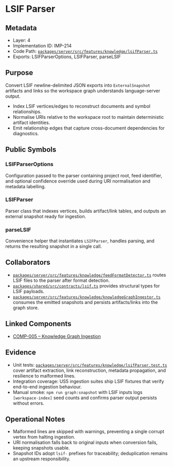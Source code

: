# LSIF Parser

## Metadata
- Layer: 4
- Implementation ID: IMP-214
- Code Path: [`packages/server/src/features/knowledge/lsifParser.ts`](../../../packages/server/src/features/knowledge/lsifParser.ts)
- Exports: LSIFParserOptions, LSIFParser, parseLSIF

## Purpose
Convert LSIF newline-delimited JSON exports into `ExternalSnapshot` artifacts and links so the workspace graph understands language-server output.
- Index LSIF vertices/edges to reconstruct documents and symbol relationships.
- Normalise URIs relative to the workspace root to maintain deterministic artifact identities.
- Emit relationship edges that capture cross-document dependencies for diagnostics.

## Public Symbols

### LSIFParserOptions
Configuration passed to the parser containing project root, feed identifier, and optional confidence override used during URI normalisation and metadata labelling.

### LSIFParser
Parser class that indexes vertices, builds artifact/link tables, and outputs an external snapshot ready for ingestion.

### parseLSIF
Convenience helper that instantiates `LSIFParser`, handles parsing, and returns the resulting snapshot in a single call.

## Collaborators
- [`packages/server/src/features/knowledge/feedFormatDetector.ts`](../../../packages/server/src/features/knowledge/feedFormatDetector.ts) routes LSIF files to the parser after format detection.
- [`packages/shared/src/contracts/lsif.ts`](../../../packages/shared/src/contracts/lsif.ts) provides structural types for LSIF payloads.
- [`packages/server/src/features/knowledge/knowledgeGraphIngestor.ts`](../../../packages/server/src/features/knowledge/knowledgeGraphIngestor.ts) consumes the emitted snapshots and persists artifacts/links into the graph store.

## Linked Components
- [COMP-005 – Knowledge Graph Ingestion](../../layer-3/knowledge-graph-ingestion.mdmd.md#imp214-lsifparser)

## Evidence
- Unit tests: [`packages/server/src/features/knowledge/lsifParser.test.ts`](../../../packages/server/src/features/knowledge/lsifParser.test.ts) cover artifact extraction, link reconstruction, metadata propagation, and resilience to malformed lines.
- Integration coverage: US5 ingestion suites ship LSIF fixtures that verify end-to-end ingestion behaviour.
- Manual smoke: `npm run graph:snapshot` with LSIF inputs logs `[workspace-index]` seed counts and confirms parser output persists without errors.

## Operational Notes
- Malformed lines are skipped with warnings, preventing a single corrupt vertex from halting ingestion.
- URI normalisation falls back to original inputs when conversion fails, keeping snapshots usable.
- Snapshot IDs adopt `lsif-` prefixes for traceability; deduplication remains an upstream responsibility.
